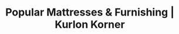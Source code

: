 ---
title: "Popular Mattresses & Furnishing | Kurlon Korner"
url: /mumbai/popular-mattresses-and-furnishing-kurlon-korner/
shop: bed
---